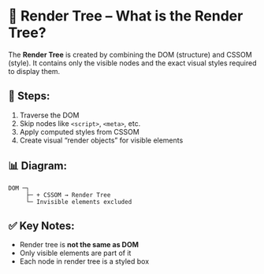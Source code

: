 # 📄 Render Tree – What is the Render Tree?

The **Render Tree** is created by combining the DOM (structure) and CSSOM (style). It contains only the visible nodes and the exact visual styles required to display them.

## 🧩 Steps:
1. Traverse the DOM
2. Skip nodes like `<script>`, `<meta>`, etc.
3. Apply computed styles from CSSOM
4. Create visual “render objects” for visible elements

## 📊 Diagram:
```text
DOM ─┐           
     ├─ + CSSOM → Render Tree
     └─ Invisible elements excluded
```

## ✅ Key Notes:
- Render tree is **not the same as DOM**
- Only visible elements are part of it
- Each node in render tree is a styled box